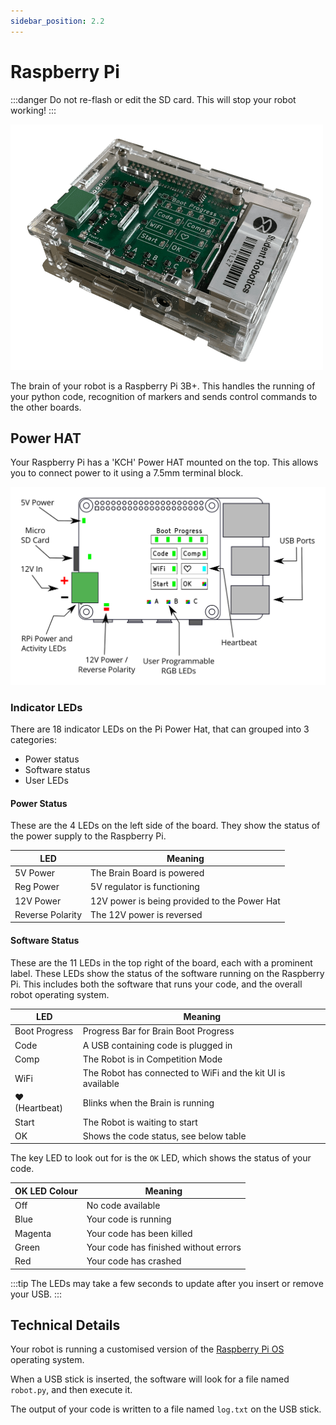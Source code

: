 ```yaml
---
sidebar_position: 2.2
---
```


# Raspberry Pi

:::danger
Do not re-flash or edit the SD card. This will stop your robot working!
:::

![Raspberry Pi 3B+](../assets/img/kit/pi.png)

The brain of your robot is a Raspberry Pi 3B+. This handles the running of your python code, recognition of markers and sends control commands to the other boards.

## Power HAT

Your Raspberry Pi has a 'KCH' Power HAT mounted on the top. This allows you to connect power to it using a 7.5mm terminal block.

![Power HAT](../assets/img/kit/power-hat.svg)

### Indicator LEDs

There are 18 indicator LEDs on the Pi Power Hat, that can grouped into 3 categories:
- Power status
- Software status
- User LEDs

#### Power Status

These are the 4 LEDs on the left side of the board. They show the status of the power supply to the Raspberry Pi.

| LED              | Meaning
|------------------|-------------------------
| 5V Power         | The Brain Board is powered
| Reg Power        | 5V regulator is functioning
| 12V Power        | 12V power is being provided to the Power Hat
| Reverse Polarity | The 12V power is reversed


#### Software Status

These are the 11 LEDs in the top right of the board, each with a prominent label.
These LEDs show the status of the software running on the Raspberry Pi.
This includes both the software that runs your code, and the overall robot operating system.

| LED              | Meaning
|------------------|-------------------------
| Boot Progress    | Progress Bar for Brain Boot Progress
| Code             | A USB containing code is plugged in
| Comp             | The Robot is in Competition Mode
| WiFi             | The Robot has connected to WiFi and the kit UI is available
| ♥ (Heartbeat)    | Blinks when the Brain is running
| Start            | The Robot is waiting to start
| OK               | Shows the code status, see below table

The key LED to look out for is the `OK` LED, which shows the status of your code.

| OK LED Colour | Meaning
|---------------|--------------------------
| Off           | No code available
| Blue          | Your code is running
| Magenta       | Your code has been killed
| Green         | Your code has finished without errors
| Red           | Your code has crashed

:::tip
The LEDs may take a few seconds to update after you insert or remove your USB.
:::

## Technical Details

Your robot is running a customised version of the [Raspberry Pi OS](https://www.raspberrypi.com/software/) operating system.

When a USB stick is inserted, the software will look for a file named `robot.py`, and then execute it.

The output of your code is written to a file named `log.txt` on the USB stick.

